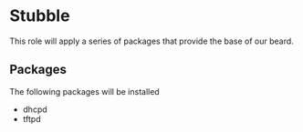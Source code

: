 # Stubble
This role will apply a series of packages that provide the base of our beard.

## Packages
The following packages will be installed
 * dhcpd
 * tftpd
